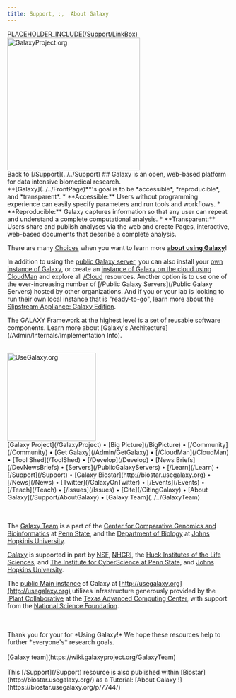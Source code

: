 ```yaml
---
title: Support, :,  About Galaxy
---
```

<div class='right'>PLACEHOLDER_INCLUDE(/Support/LinkBox)</div>

<div class='right'><a href='http://galaxyproject.org'><img src='/Images/Screenshots/GalaxyProjectOrg.png' alt='GalaxyProject.org' width="300" /></a></div>
Back to [/Support](../../Support)
## Galaxy is an open, web-based platform for data intensive biomedical research.
<br />
**[Galaxy](../../FrontPage)**'s goal is to be *accessible*, *reproducible*, and *transparent*. 
* **Accessible:** Users without programming experience can easily specify parameters and run tools and workflows.
* **Reproducible:** Galaxy captures information so that any user can repeat and understand a complete computational analysis.
* **Transparent:** Users share and publish analyses via the web and create Pages, interactive, web-based documents that describe a complete analysis.

There are many [Choices](/BigPicture/Choices) when you want to learn more **[about using Galaxy](../../Support/AboutGalaxy)**!

In addition to using the [public Galaxy server](http://usegalaxy.org), you can also install your [own instance of Galaxy](/Admin/GetGalaxy), or create an [instance of Galaxy on the cloud using CloudMan](/CloudMan) and explore all [/Cloud](/Cloud) resources.  Another option is to use one of the ever-increasing number of [/Public Galaxy Servers](/Public Galaxy Servers) hosted by other organizations. And if you or your lab is looking to run their own local instance that is "ready-to-go", learn more about the [Slipstream Appliance: Galaxy Edition](http://www.bioteam.net/slipstream/galaxy-edition).

The GALAXY Framework at the highest level is a set of reusable software components. Learn more about [Galaxy's Architecture](/Admin/Internals/Implementation Info).

<br />
<div class='left'><a href='http://usegalaxy.org'><img src='/Images/Logos/GalaxyLogoHighRes.png' alt='UseGalaxy.org' width="200" /></a></div>
[Galaxy Project](/GalaxyProject) • [Big Picture](/BigPicture) • [/Community](/Community) • [Get Galaxy](/Admin/GetGalaxy) • [/CloudMan](/CloudMan) • [Tool Shed](/ToolShed) • [/Develop](/Develop) • [News Briefs](/DevNewsBriefs) • [Servers](/PublicGalaxyServers) • [/Learn](/Learn) • [/Support](/Support) • [Galaxy Biostar](http://biostar.usegalaxy.org) • [/News](/News) • [Twitter](/GalaxyOnTwitter) • [/Events](/Events) • [/Teach](/Teach) • [/Issues](/Issues) • [Cite](/CitingGalaxy) • [About Galaxy](/Support/AboutGalaxy) • [Galaxy Team](../../GalaxyTeam)
<br />
<br />
<br />

The [Galaxy Team](http://wiki.galaxyproject.org/GalaxyTeam) is a part of the [Center for Comparative Genomics and Bioinformatics](http://www.bx.psu.edu/) at [Penn State](http://www.psu.edu/), and the [Department of Biology](http://www.bio.jhu.edu/) at [Johns Hopkinis University](http://www.jhu.edu/). 

[Galaxy](http://usegalaxy.org ) is supported in part by [NSF](http://www.nsf.gov/), [NHGRI](http://www.genome.gov/), the [Huck Institutes of the Life Sciences](http://www.huck.psu.edu/), and [The Institute for CyberScience at Penn State](http://www.ics.psu.edu/), and [Johns Hopkins University](http://www.jhu.edu/).

The [public Main instance](/Main) of Galaxy at [http://usegalaxy.org](http://usegalaxy.org) utilizes infrastructure generously provided by the [iPlant Collaborative](http://www.iplantcollaborative.org/) at the [Texas Advanced Computing Center](https://www.tacc.utexas.edu/), with support from the [National Science Foundation](http://www.nsf.gov/).

<br />
<br />
Thank you for your for *Using Galaxy!* We hope these resources help to further *everyone's* research goals.
<br />
<br />
[Galaxy team](https://wiki.galaxyproject.org/GalaxyTeam)
<br />
<br />
This [/Support](/Support) resource is also published within [Biostar](http://biostar.usegalaxy.org/) as a Tutorial: [About Galaxy !](https://biostar.usegalaxy.org/p/7744/)
